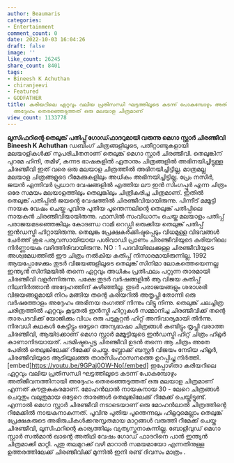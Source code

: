 ```yaml
---
author: Beaumaris
categories:
- Entertainment
comment_count: 0
date: 2022-10-03 16:04:26
draft: false
image: ''
like_count: 26245
share_count: 8401
tags:
- Bineesh K Achuthan
- chiranjeevi
- Featured
- GODFATHER
title: കരിയറിലെ ഏറ്റവും വലിയ പ്രതിസന്ധി ഘട്ടത്തിലൂടെ കടന്ന് പോകുമ്പോഴും അതിജീവനത്തിനായി
  അദ്ദേഹം തെരഞ്ഞെടുത്തത് ഒരു മലയാള ചിത്രമാണ്
view_count: 1133778
---
```


**ലൂസിഫറിന്റെ തെലുങ്ക് പതിപ്പ് ഗോഡ്ഫാദറുമായി വരുന്നു മെഗാ സ്റ്റാർ ചിരഞ്ജീവി** **Bineesh K Achuthan** ഡബിംഗ് ചിത്രങ്ങളിലൂടെ, പതീറ്റാണ്ടുകളായി മലയാളികൾക്ക് സുപരിചിതനാണ് തെലുങ്ക് മെഗാ സ്റ്റാർ ചിരഞ്ജീവി. തെലുങ്കിന് പുറമേ ഹിന്ദി, തമിഴ്, കന്നട ഭാഷകളിൽ ഏതാനും ചിത്രങ്ങളിൽ അഭിനയിച്ചിട്ടുള്ള ചിരഞ്ജീവി ഇത് വരെ ഒരു മലയാള ചിത്രത്തിൽ അഭിനയിച്ചിട്ടില്ല. മാത്രമല്ല മലയാള ചിത്രങ്ങളുടെ റീമേക്കുകളിലും അധികം അഭിനയിച്ചിട്ടില്ല. പ്രേം നസീർ, ജയൻ എന്നിവർ പ്രധാന വേഷങ്ങളിൽ എത്തിയ ലൗ ഇൻ സിംഗപ്പൂർ എന്ന ചിത്രം ഒരേ സമയം മലയാളത്തിലും തെലുങ്കിലും ചിത്രീകരിച്ച ചിത്രമാണ്. ഇതിൽ തെലുങ്ക് പതിപ്പിൽ ജയന്റെ വേഷത്തിൽ ചിരഞ്ജീവിയായിരുന്നു. പിന്നീട് മമ്മൂട്ടി നായക വേഷം ചെയ്ത പൂവിനു പുതിയ പൂന്തെന്നലിന്റെ തെലുങ്ക് പതിപ്പിലെ നായകൻ ചിരഞ്ജീവിയായിരുന്നു. ഫാസിൽ സംവിധാനം ചെയ്ത മലയാളം പതിപ്പ് പരാജയമടഞ്ഞെങ്കിലും കോദണ്ഡ റാമി റെഡ്ഡി ഒരുക്കിയ തെലുങ്ക് പതിപ്പ് ഇൻഡസ്ട്രി ഹിറ്റായിരുന്നു. തെലുങ്കു പ്രേക്ഷകർക്കിഷ്ടപ്പെടും വിധമുള്ള വിഭവങ്ങൾ ചേർത്ത് ശുഭ പര്യവസായിയായ പശിവാഡി പ്രാണം ചിരഞ്ജീവിയുടെ കരിയറിലെ നിർണ്ണായക വഴിത്തിരിവായിരുന്നു. NO : 1 പദവിയിലേക്കുള്ള ചിരഞ്ജീവിയുടെ അശ്വമേധത്തിൽ ഈ ചിത്രം നൽകിയ കുതിപ്പ് നിസാരമായിരുന്നില്ല. 1992 ആയപ്പോഴേക്കും തുടർ വിജയങ്ങളിലൂടെ തെലുങ്ക് സിനിമാ ലോകത്തെയെന്നല്ല ഇന്ത്യൻ സിനിമയിൽ തന്നെ ഏറ്റവും അധികം പ്രതിഫലം പറ്റുന്ന താരമായി ചിരഞ്ജീവി വളർന്നിരുന്നു. പക്ഷേ തുടർ വർഷങ്ങളിൽ ആ വിജയ കുതിപ്പ് നിലനിർത്താൻ അദ്ദേഹത്തിന് കഴിഞ്ഞില്ല. തുടർ പരാജയങ്ങളും ശരാശരി വിജയങ്ങളുമായി നിറം മങ്ങിയ തന്റെ കരിയറിൽ അതൃപ്തി തോന്നി ഒരു വർഷത്തോളം അദ്ദേഹം അഭിനയ രംഗത്ത് നിന്നും വിട്ടു നിന്നു. തെലുങ്ക് ചലച്ചിത്ര ചരിത്രത്തിൽ ഏറ്റവും കൂടുതൽ ഇൻസ്ട്രി ഹിറ്റുകൾ സമ്മാനിച്ച ചിരഞ്ജീവിക്ക് തന്റെ താരപദവിക്ക് യോജിക്കും വിധം ഒരു പടുകൂറ്റൻ ഹിറ്റ് അനിവാര്യമായി തീർന്നു. നിരവധി കഥകൾ കേട്ടിട്ടും ഒട്ടേറെ അന്യഭാഷാ ചിത്രങ്ങൾ കണ്ടിട്ടും തൃപ്തി വരാത്ത ചിരഞ്ജീവി, ആയിടക്കാണ് മെഗാ സ്റ്റാർ മമ്മൂട്ടിയുടെ ഇൻഡസ്ട്രി ഹിറ്റ് ചിത്രം ഹിറ്റ്ലർ കാണാനിടയായത്. പടമിഷ്ടപ്പെട്ട ചിരഞ്ജീവി ഉടൻ തന്നെ ആ ചിത്രം അതേ പേരിൽ തെലുങ്കിലേക്ക് റീമേക്ക് ചെയ്തു. ബ്ലോക്ക് ബസ്റ്റർ വിജയം നേടിയ ഹിറ്റ്ലർ, ചിരഞ്ജീവിയുടെ ആടിയുലഞ്ഞ താരസിംഹാസനത്തെ ഉറപ്പിച്ചു നിർത്തി. [embed]https://youtu.be/9GPaj0OW-No[/embed] ഇപ്പോഴിതാ കരിയറിലെ ഏറ്റവും വലിയ പ്രതിസന്ധി ഘട്ടത്തിലൂടെ കടന്ന് പോകുമ്പോഴും അതിജീവനത്തിനായി അദ്ദേഹം തെരഞ്ഞെടുത്തത് ഒരു മലയാള ചിത്രമാണ് എന്നത് കൗതുകകരമാണ്. മോഹൻലാൽ നായകനായ 30 - ലേറെ ചിത്രങ്ങൾ ചെറുതും വലുതുമായ ഒട്ടേറെ താരങ്ങൾ തെലുങ്കിലേക്ക് റീമേക്ക് ചെയ്തിട്ടുണ്ട്. എന്നാൽ മെഗാ സ്റ്റാർ ചിരഞ്ജീവി നടാടെയാണ് ഒരു മോഹൻലാൽ ചിത്രത്തിന്റെ റീമേക്കിൽ നായകനാകുന്നത്. പൂവിനു പുതിയ പൂന്തെന്നലും ഹിറ്റ്ലറുമെല്ലാം തെലുങ്ക് പ്രേക്ഷകരുടെ അഭിരുചികൾക്കനുസൃതമായ മാറ്റങ്ങൾ വരുത്തി റീമേക്ക് ചെയ്ത ചിരഞ്ജീവി, ലൂസിഫറിന്റെ കാര്യത്തിലും വ്യത്യസ്തനാകുന്നില്ല. ബോളിവുഡ് മെഗാ സ്റ്റാർ സൽമാൻ ഖാന്റെ അതിഥി വേഷം ഗോഡ് ഫാദറിനെ പാൻ ഇന്ത്യൻ ചിത്രമാക്കി മാറ്റി. പുതു തലമുറക്ക് വഴി മാറാൻ സമയമായോ എന്നതിനുള്ള ഉത്തരത്തിലേക്ക് ചിരഞ്ജീവിക്ക് മുന്നിൽ ഇനി രണ്ട് ദിവസം മാത്രം .